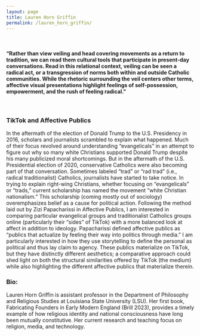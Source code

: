 ```yaml
---
layout: page
title: Lauren Horn Griffin
permalink: /lauren_horn_griffin/
---
```

<br>
<h4>“Rather than view veiling and head covering movements as a return to tradition, we can read them cultural tools that participate in present-day conversations. Read in this relational context, veiling can be seen a radical act, or a transgression of norms both within and outside Catholic communities. While the rhetoric surrounding the veil centers other terms, affective visual presentations highlight feelings of self-possession, empowerment, and the rush of feeling radical."</h4>
<br>

<h3>TikTok and Affective Publics</h3>

<p>In the aftermath of the election of Donald Trump to the U.S. Presidency in 2016, scholars and journalists scrambled to explain what happened. Much of their focus revolved around understanding “evangelicals” in an attempt to figure out why so many white Christians supported Donald Trump despite his many publicized moral shortcomings. But in the aftermath of the U.S. Presidential election of 2020, conservative Catholics were also becoming part of that conversation. Sometimes labeled “trad” or “rad trad” (i.e., radical traditionalist) Catholics, journalists have started to take notice. In trying to explain right-wing Christians, whether focusing on “evangelicals” or “trads,” current scholarship has named the movement  “white Christian nationalism.” This scholarship (coming mostly out of sociology) overemphasizes belief as a cause for political action. Following the method laid out by Zizi Papacharissi in Affective Publics, I am interested in comparing particular evangelical groups and traditionalist Catholics groups online (particularly their “sides” of TikTok) with a more balanced look at affect in addition to ideology. Papacharissi defined affective publics as “publics that actualize by feeling their way into politics through media.” I am particularly interested in how they use storytelling to define the personal as political and thus lay claim to agency. These publics materialize on TikTok, but they have distinctly different aesthetics; a comparative approach could shed light on both the structural similarities offered by TikTok (the medium) while also highlighting the different affective publics that materialize therein.</p>

<h3>Bio:</h3>
<p>Lauren Horn Griffin is assistant professor in the Department of Philosophy and Religious Studies at Louisiana State University (LSU). Her first book, Fabricating Founders in Early Modern England (Brill 2023), provides a timely example of how religious identity and national consciousness have long been mutually constitutive. Her current research and teaching focus on religion, media, and technology.</p>